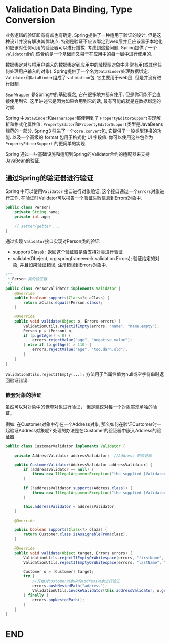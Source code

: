 # Validation Data Binding, Type Conversion

业务逻辑的验证即有有点也有确定, Spring提供了一种适用于验证的设计, 但是这种设计并没有解决其优缺点. 特别是验证不应该绑定到web层并且应该易于本地化和应该对任何可用的验证器可以进行插拔.  考虑到这些问题, Spring提供了一个`Validator`合约,该合约是一个基础而又易于在应用中的每一层中进行使用的.



数据绑定对与将用户输入的数据绑定到应用中的域模型对象中非常有用(或其他任何处理用户输入的对象).  Spring提供了一个名为`DataBinder`处理数据绑定. `Validator`和`DataBinder`组成了 `validation`包, 它主要用于web层, 但是并没有进行限制.



`BeanWrapper` 是Spring中的基础概念, 它在很多地方都有使用. 但是你可能不会直接使用到它.  这里讲述它是因为如果会用到它的话, 最有可能的就是在数据绑定的时候.



Spring 中`DataBinder`和`BeanWrapper`都使用到了 `PropertyEditorSupport`实现解析和格式化属性值.  `PropertyEditor`和`PropertyEditorSupport`类型是JavaBeans规范的一部分. Spring3 引进了一个`core.convert`包, 它提供了一般类型转换的功能. 以及一个高级的 format 包用于格式化 UI 字段值.  你可以使用这些包作为 `PropertyEditorSupport` 的更简单的实现.



Spring 通过一些基础设施和适配到Spring的Validator合约的适配器来支持JavaBean的验证.  



## 通过Spring的验证器进行验证

Spring 中可以使用`Validator` 接口进行对象验证, 这个接口通过一个`Errors`对象进行工作, 在验证时Validator可以报告一个验证失败信息到Errors对象中.

```java
public class Person{
    private String name;
    private int age;
    
    // setter/getter ...
}
```



通过实现 `Validator`接口实现对Person类的验证:

- support(Class) :  返回这个验证器是否支持对类进行验证
- validate(Obeject, org.springframework.validation.Errors); 验证给定的对象,  并且如果验证错误, 注册错误到Errors对象中.

```java
/**
 * Person 类的验证器
 */
public class PersonValidator implements Validator {
    @Override
    public boolean supports(Class<?> aClass) {
        return aClass.equals(Person.class);
    }

    @Override
    public void validate(Object o, Errors errors) {
        ValidationUtils.rejectIfEmpty(errors, "name", "name.empty");
        Person p = (Person) o;
        if (p.getAge() < 0) {
            errors.rejectValue("age", "negative value");
        } else if (p.getAge() > 110) {
            errors.rejectValue("age", "too.darn.old");
        }
    }
}
```

`ValidationUtils.rejectIfEmpty(...);` 方法用于当属性值为null或空字符串时返回验证错误.



### 嵌套对象的验证

虽然可以对对象中的嵌套对象进行验证， 但是建议对每一个对象实现单独的验证。

例如: 在Customer对象中存在一个Address对象, 那么如何在验证Customer时一起验证Address对象呢? 处理的办法是在Customer的验证器中嵌入Address的验证器.

```java
public class CustomerValidator implements Validator {

    private AddressValidator addressValidator;  //Address 的验证器

    public CustomerValidator(AddressValidator addressValidator) {
        if (addressValidator == null) {
            throw new IllegalArgumentException("the supplied [Validator] is required and must not be null !");
        }

        if (!addressValidator.supports(Address.class)) {
            throw new IllegalArgumentException("the supplied [Validator] must support validation of [Address] instance !");
        }

        this.addressValidator = addressValidator;
    }

    @Override

    public boolean supports(Class<?> clazz) {
        return Customer.class.isAssignableFrom(clazz);
    }

    @Override
    public void validate(Object target, Errors errors) {
        ValidationUtils.rejectIfEmptyOrWhitespace(errors, "firstName", "field.required");
        ValidationUtils.rejectIfEmptyOrWhitespace(errors, "lastName", "field.required");

        Customer o = (Customer) target;
        try {
            //开始对customer对象中的address对象进行验证
            errors.pushNestedPath("address");
            ValidationUtils.invokeValidator(this.addressValidator, o.getAddress(), errors);
        } finally {
            errors.popNestedPath();
        }
    }
}
```







































# END







